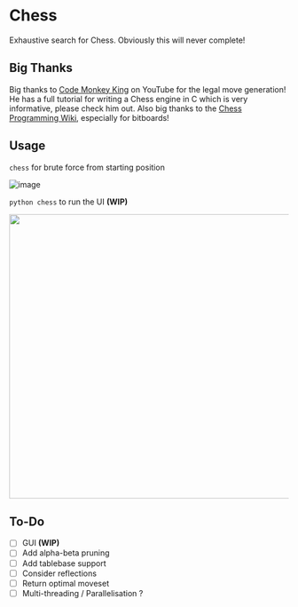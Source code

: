 # Chess
Exhaustive search for Chess. Obviously this will never complete!

## Big Thanks
Big thanks to [Code Monkey King](https://www.youtube.com/@MaksimKorzh_aka_CodeMonkeyKing) on YouTube for the legal move generation! He has a full tutorial for writing a Chess engine in C which is very informative, please check him out. Also big thanks to the [Chess Programming Wiki](https://www.chessprogramming.org/Bitboards), especially for bitboards!

## Usage
`chess` for brute force from starting position

![image](https://user-images.githubusercontent.com/107353607/222980810-f5f33642-3a6a-4740-9cb0-c4d7d1d14c2a.png)

`python chess` to run the UI **(WIP)**

<img src="https://user-images.githubusercontent.com/107353607/222980670-c2dccb30-d53f-4a4a-aac2-6a51afcfba93.png" width="512">


## To-Do
- [ ] GUI **(WIP)**
- [ ] Add alpha-beta pruning
- [ ] Add tablebase support
- [ ] Consider reflections
- [ ] Return optimal moveset
- [ ] Multi-threading / Parallelisation ?
